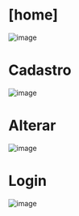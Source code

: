 # [home]
![image](https://github.com/user-attachments/assets/3bf254a2-85fc-47cb-b305-a05838016aae)

# Cadastro 
![image](https://github.com/user-attachments/assets/ae6bb32f-e465-423b-afdc-d6c2b000942b)
# Alterar 
![image](https://github.com/user-attachments/assets/cad05f01-05bd-4275-a9d7-5ce9b67bdaca)
# Login 
![image](https://github.com/user-attachments/assets/915db472-be78-4318-b357-b57179e8811a)
